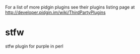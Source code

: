 For a list of more pidgin plugins see their plugins listing page at http://developer.pidgin.im/wiki/ThirdPartyPlugins

stfw
====

stfw plugin for purple in perl